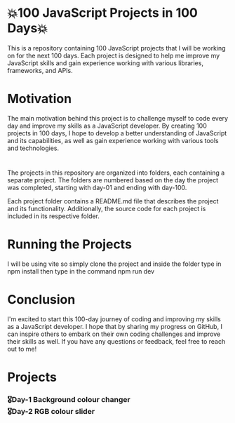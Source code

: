 <h1>💥100 JavaScript Projects in 100 Days💥</h1>
This is a repository containing 100 JavaScript projects that I will be working on for the next 100 days. Each project is designed to help me improve my JavaScript skills and gain experience working with various libraries, frameworks, and APIs.
<h1></h1>
<h1>Motivation</h1>

The main motivation behind this project is to challenge myself to code every day and improve my skills as a JavaScript developer. By creating 100 projects in 100 days, I hope to develop a better understanding of JavaScript and its capabilities, as well as gain experience working with various tools and technologies.
<h1>
</h1>


The projects in this repository are organized into folders, each containing a separate project. The folders are numbered based on the day the project was completed, starting with day-01 and ending with day-100.

Each project folder contains a README.md file that describes the project and its functionality. Additionally, the source code for each project is included in its respective folder.
<h1>Running the Projects
</h1>

I will be using vite so simply clone the project and inside the folder type in npm install then type in the command npm run dev 
<h1>Conclusion</h1>


I'm excited to start this 100-day journey of coding and improving my skills as a JavaScript developer. I hope that by sharing my progress on GitHub, I can inspire others to embark on their own coding challenges and improve their skills as well. If you have any questions or feedback, feel free to reach out to me!


<h1>Projects</h1>
<h3>🎖Day-1 Background colour changer </br>
🎖Day-2  RGB colour slider

</h3>
